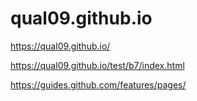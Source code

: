 # qual09.github.io

https://qual09.github.io/

https://qual09.github.io/test/b7/index.html

https://guides.github.com/features/pages/
